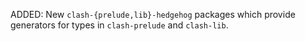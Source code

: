 ADDED: New `clash-{prelude,lib}-hedgehog` packages which provide generators for types in `clash-prelude` and `clash-lib`.
